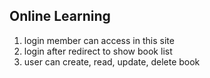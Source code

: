 ## Online Learning

1. login member can access in this site
2. login after redirect to show book list
3. user can create, read, update, delete book
